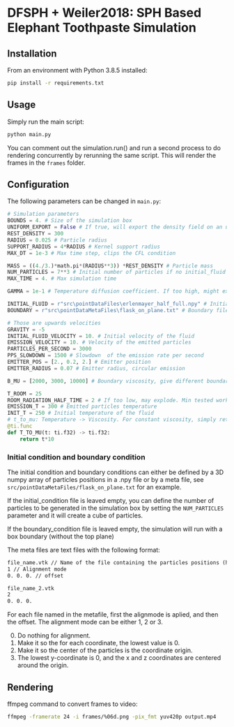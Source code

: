 # DFSPH + Weiler2018: SPH Based Elephant Toothpaste Simulation

## Installation

From an environment with Python 3.8.5 installed:

```bash
pip install -r requirements.txt
```

## Usage

Simply run the main script:

```bash
python main.py
```

You can comment out the simulation.run() and run a second process to do rendering concurrently by rerunning the same script. This will render the frames in the `frames` folder.

## Configuration

The following parameters can be changed in `main.py`:

```python
# Simulation parameters
BOUNDS = 4. # Size of the simulation box
UNIFORM_EXPORT = False # If true, will export the density field on an uniform grid inside the bounds
REST_DENSITY = 300
RADIUS = 0.025 # Particle radius
SUPPORT_RADIUS = 4*RADIUS # Kernel support radius
MAX_DT = 1e-3 # Max time step, clips the CFL condition

MASS = ((4./3.)*math.pi*(RADIUS**3)) *REST_DENSITY # Particle mass
NUM_PARTICLES = 7**3 # Initial number of particles if no initial_fluid file is provided
MAX_TIME = 4. # Max simulation time

GAMMA = 1e-1 # Temperature diffusion coefficient. If too high, might expode do to euler explicit integration. Max tested working value: 1e-1

INITIAL_FLUID = r"src\pointDataFiles\erlenmayer_half_full.npy" # Initial condition file. See under in initial condition section for more detail.
BOUNDARY = r"src\pointDataMetaFiles\flask_on_plane.txt" # Boundary file. See under in initial condition section for more detail.

# Those are upwards velocities
GRAVITY = -5
INITIAL_FLUID_VELOCITY = 10. # Initial velocity of the fluid
EMISSION_VELOCITY = 10. # Velocity of the emitted particles
PARTICLES_PER_SECOND = 3000
PPS_SLOWDOWN = 1500 # Slowdown  of the emission rate per second
EMITTER_POS = [2., 0.2, 2.] # Emitter position
EMITTER_RADIUS = 0.07 # Emitter radius, circular emission

B_MU = [2000, 3000, 10000] # Boundary viscosity, give different boundary visocities to different boundaries. has to be an array with the same length of boundary files. See under in boundary condition section for more detail. Can also simply be a single scalar value and all boundary particles will have same viscosity.

T_ROOM = 25
ROOM_RADIATION_HALF_TIME = 2 # If too low, may explode. Min tested working value: 0.01
EMISSION_T = 300 # Emitted particles temperature
INIT_T = 250 # Initial temperature of the fluid
# t_to_mu: Temperature -> Viscosity. For constant viscosity, simply return a scalar value
@ti.func
def T_TO_MU(t: ti.f32) -> ti.f32:
    return t*10
```

### Initial condition and boundary condition

The initial condition and boundary conditions can either be defined by a 3D numpy array of particles positions in a .npy file or by a meta file, see `src/pointDataMetaFiles/flask_on_plane.txt` for an example.

If the initial_condition file is leaved empty, you can define the number of particles to be generated in the simulation box by setting the `NUM_PARTICLES` parameter and it will create a cube of particles.

If the boundary_condition file is leaved empty, the simulation will run with a box boundary (without the top plane)

The meta files are text files with the following format:

```txt
file_name.vtk // Name of the file containing the particles positions (has to be in pointDataFiles)
1 // Alignment mode
0. 0. 0. // offset

file_name_2.vtk
2
0. 0. 0.
```
For each file named in the metafile, first the alignmode is aplied, and then the offset.
The alignment mode can be either 1, 2 or 3.

0. Do nothing for alignment.
1. Make it so the for each coordinate, the lowest value is 0.
2. Make it so the center of the particles is the coordinate origin.
3. The lowest y-coordinate is 0, and the x and z coordinates are centered around the origin.

## Rendering

ffmpeg command to convert frames to video:

```bash
ffmpeg -framerate 24 -i frames/%06d.png -pix_fmt yuv420p output.mp4
```
